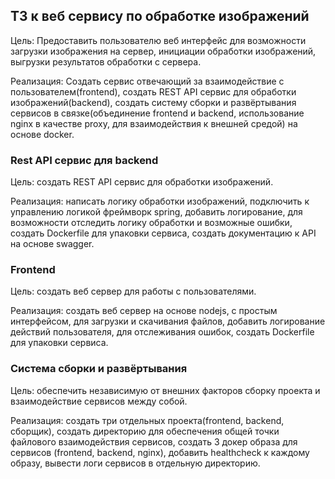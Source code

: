 ## ТЗ к веб сервису по обработке изображений
Цель: Предоставить пользователю веб интерфейс для возможности загрузки изображения на сервер,
инициации обработки изображений, выгрузки результатов обработки с сервера.

Реализация: Создать сервис отвечающий за взаимодействие с пользователем(frontend),
создать REST API сервис для обработки изображений(backend),
создать систему сборки и развёртывания сервисов в связке(объединение frontend и backend, 
использование nginx в качестве proxy, для взаимодействия к внешней средой) на основе docker.

### Rest API сервис для backend
Цель: создать REST API сервис для обработки изображений.

Реализация: написать логику обработки изображений, подключить к управлению логикой фреймворк spring,
добавить логирование, для возможности отследить логику обработки и возможные ошибки,
создать Dockerfile для упаковки сервиса, создать документацию к API на основе swagger.

### Frontend
Цель: создать веб сервер для работы с пользователями.

Реализация: создать веб сервер на основе nodejs, с простым интерфейсом, для загрузки и скачивания файлов,
добавить логирование действий пользователя, для отслеживания ошибок, создать Dockerfile для упаковки сервиса.

### Система сборки и развёртывания
Цель: обеспечить независимую от внешних факторов сборку проекта и взаимодействие сервисов между собой.

Реализация: создать три отдельных проекта(frontend, backend, сборщик), создать директорию для обеспечения
общей точки файлового взаимодействия сервисов, создать 3 докер образа для сервисов (frontend, backend, nginx), 
добавить healthcheck к каждому образу, вывести логи сервисов в отдельную директорию.